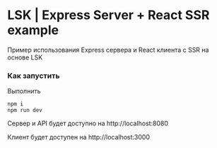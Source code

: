 # LSK | Express Server + React SSR example

Пример использования Express сервера и React клиента с SSR на основе LSK

### Как запустить
Выполнить
```
npm i
npm run dev
```
Сервер и API будет доступно на http://localhost:8080

Клиент будет доступен на http://localhost:3000

